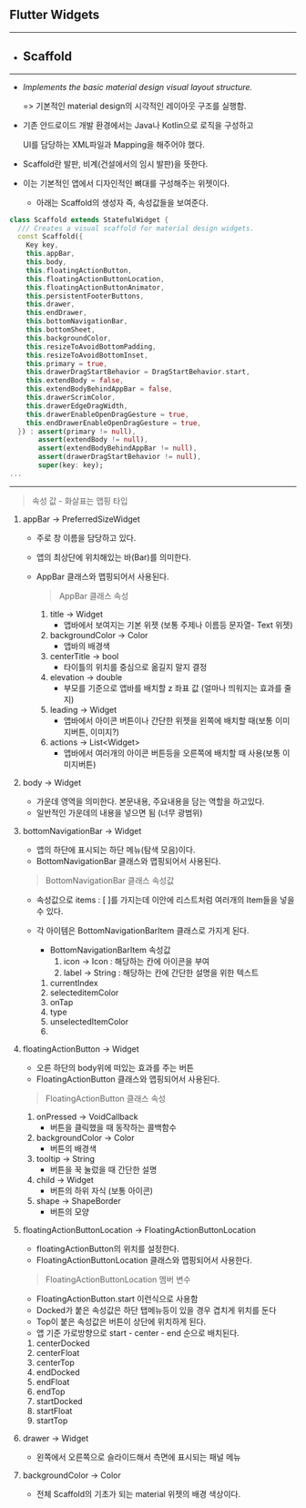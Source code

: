 <h2>Flutter Widgets</h2>

<hr>

- <h2>Scaffold</h2>

<hr>

- <i>Implements the basic material design visual layout structure.</i>

  => 기본적인 material design의 시각적인 레이아웃 구조를 실행함. 

- 기존 안드로이드 개발 환경에서는 Java나 Kotlin으로 로직을 구성하고

  UI를 담당하는 XML파일과 Mapping을 해주어야 했다.

  

- Scaffold란 발판, 비계(건설에서의 임시 발판)을 뜻한다. 

- 이는 기본적인 앱에서 디자인적인 뼈대를 구성해주는 위젯이다. 

  - 아래는 Scaffold의 생성자 즉, 속성값들을 보여준다. 

```dart
class Scaffold extends StatefulWidget {
  /// Creates a visual scaffold for material design widgets.
  const Scaffold({
    Key key,
    this.appBar,
    this.body,
    this.floatingActionButton,
    this.floatingActionButtonLocation,
    this.floatingActionButtonAnimator,
    this.persistentFooterButtons,
    this.drawer,
    this.endDrawer,
    this.bottomNavigationBar,
    this.bottomSheet,
    this.backgroundColor,
    this.resizeToAvoidBottomPadding,
    this.resizeToAvoidBottomInset,
    this.primary = true,
    this.drawerDragStartBehavior = DragStartBehavior.start,
    this.extendBody = false,
    this.extendBodyBehindAppBar = false,
    this.drawerScrimColor,
    this.drawerEdgeDragWidth,
    this.drawerEnableOpenDragGesture = true,
    this.endDrawerEnableOpenDragGesture = true,
  }) : assert(primary != null),
       assert(extendBody != null),
       assert(extendBodyBehindAppBar != null),
       assert(drawerDragStartBehavior != null),
       super(key: key);
...
```



<hr>

> 속성 값 - 화살표는 맵핑 타입

1. appBar -> PreferredSizeWidget

   - 주로 창 이름을 담당하고 있다.

   - 앱의 최상단에 위치해있는 바(Bar)를 의미한다.  

   - AppBar 클래스와 맵핑되어서 사용된다. 

     > AppBar 클래스 속성

     1. title -> Widget
        - 앱바에서 보여지는 기본 위젯 (보통 주제나 이름등 문자열- Text 위젯)
     2. backgroundColor -> Color
        - 앱바의 배경색
     3. centerTitle -> bool
        - 타이틀의 위치를 중심으로 옮길지 말지 결정 
     4. elevation -> double
        - 부모를 기준으로 앱바를 배치할 z 좌표 값 (얼마나 띄워지는 효과를 줄지)
     5. leading -> Widget
        - 앱바에서 아이콘 버튼이나 간단한 위젯을 왼쪽에 배치할 때(보통 이미지버튼, 이미지?)
     6. actions -> List&lt;Widget&gt;
        - 앱바에서 여러개의 아이콘 버튼등을 오른쪽에 배치할 때 사용(보통 이미지버튼)

2. body -> Widget

   - 가운데 영역을 의미한다. 본문내용, 주요내용을 담는 역할을 하고있다.
   - 일반적인 가운데의 내용을 넣으면 됨 (너무 광범위)

3. bottomNavigationBar -> Widget

   - 앱의 하단에 표시되는 하단 메뉴(탐색 모음)이다.
   - BottomNavigationBar 클래스와 맵핑되어서 사용된다. 

   > BottomNavigationBar 클래스 속성값

   - 속성값으로 items : [ ]를 가지는데 이안에 리스트처럼 여러개의 Item들을 넣을 수 있다.

   - 각 아이템은 BottomNavigationBarItem 클래스로 가지게 된다.

     - BottomNavigationBarItem 속성값
       1. icon -> Icon : 해당하는 칸에 아이콘을 부여
       2. label -> String : 해당하는 칸에 간단한 설명을 위한 텍스트 

     1. currentIndex
     2. selecteditemColor
     3. onTap
     4. type
     5. unselectedItemColor
     6. 

4. floatingActionButton -> Widget

   - 오른 하단의 body위에 떠있는 효과를 주는 버튼
   - FloatingActionButton 클래스와 맵핑되어서 사용된다. 

   > FloatingActionButton 클래스 속성

   1. onPressed -> VoidCallback
      - 버튼을 클릭했을 때 동작하는 콜백함수 
   2. backgroundColor -> Color
      - 버튼의 배경색
   3. tooltip -> String
      - 버튼을 꾹 눌렀을 때 간단한 설명
   4. child -> Widget
      - 버튼의 하위 자식 (보통 아이콘)
   5. shape -> ShapeBorder
      - 버튼의 모양

5. floatingActionButtonLocation -> FloatingActionButtonLocation

   - floatingActionButton의 위치를 설정한다. 
   - FloatingActionButtonLocation 클래스와 맵핑되어서 사용한다.

   > FloatingActionButtonLocation 멤버 변수

   - FloatingActionButton.start 이런식으로 사용함
   - Docked가 붙은 속성값은 하단 탭메뉴등이 있을 경우 겹치게 위치를 둔다
   - Top이 붙은 속성값은 버튼이 상단에 위치하게 된다. 
   - 앱 기준 가로방향으로 start - center - end 순으로 배치된다. 

   1. centerDocked 
   2. centerFloat
   3. centerTop
   4. endDocked
   5. endFloat
   6. endTop
   7. startDocked
   8. startFloat
   9. startTop

6. drawer -> Widget

   - 왼쪽에서 오른쪽으로 슬라이드해서 측면에 표시되는 패널 메뉴 

7. backgroundColor -> Color

   - 전체 Scaffold의 기초가 되는 material 위젯의 배경 색상이다. 



